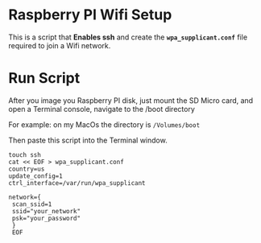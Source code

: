 # Raspberry PI Wifi Setup

This is a script that **Enables ssh** and create the **`wpa_supplicant.conf`** file
required to join a Wifi network.

# Run Script

After you image you Raspberry PI disk, just mount the SD Micro card,
and open a Terminal console, navigate to the /boot directory

For example: on my MacOs the directory is `/Volumes/boot`

Then paste this script into the Terminal window.

```
touch ssh
cat << EOF > wpa_supplicant.conf
country=us
update_config=1
ctrl_interface=/var/run/wpa_supplicant

network={
 scan_ssid=1
 ssid="your_network"
 psk="your_password"
 }
 EOF
```
